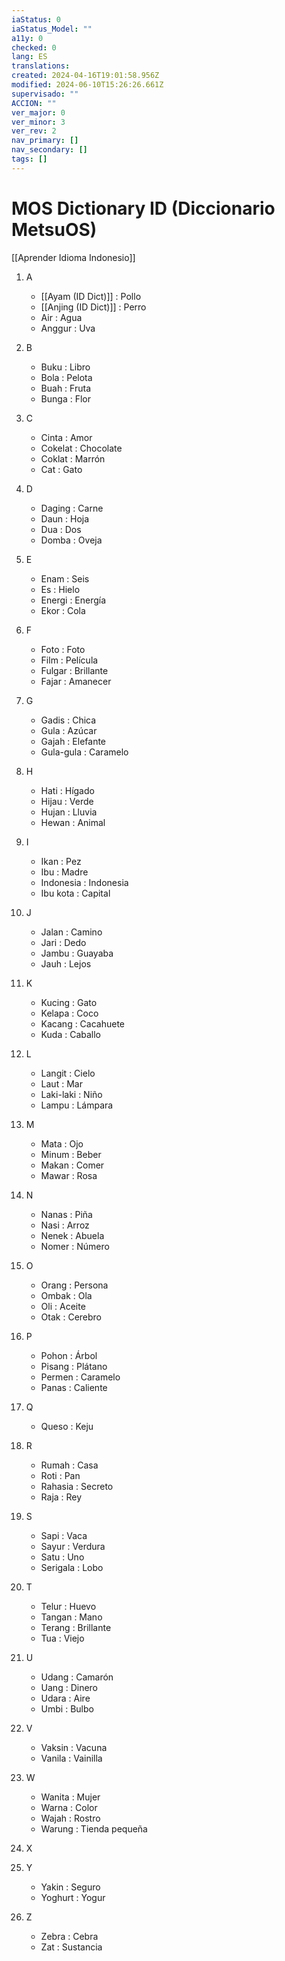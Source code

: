 ```yaml
---
iaStatus: 0
iaStatus_Model: ""
a11y: 0
checked: 0
lang: ES
translations: 
created: 2024-04-16T19:01:58.956Z
modified: 2024-06-10T15:26:26.661Z
supervisado: ""
ACCION: ""
ver_major: 0
ver_minor: 3
ver_rev: 2
nav_primary: []
nav_secondary: []
tags: []
---
```

# MOS Dictionary ID (Diccionario MetsuOS)

[[Aprender Idioma Indonesio]]

1. A
   - [[Ayam (ID Dict)]] : Pollo
   - [[Anjing (ID Dict)]] : Perro
   - Air : Agua
   - Anggur : Uva

2. B
   - Buku : Libro
   - Bola : Pelota
   - Buah : Fruta
   - Bunga : Flor

3. C
   - Cinta : Amor
   - Cokelat : Chocolate
   - Coklat : Marrón
   - Cat : Gato

4. D
   - Daging : Carne
   - Daun : Hoja
   - Dua : Dos
   - Domba : Oveja

5. E
   - Enam : Seis
   - Es : Hielo
   - Energi : Energía
   - Ekor : Cola

6. F
   - Foto : Foto
   - Film : Película
   - Fulgar : Brillante
   - Fajar : Amanecer

7. G
   - Gadis : Chica
   - Gula : Azúcar
   - Gajah : Elefante
   - Gula-gula : Caramelo

8. H
   - Hati : Hígado
   - Hijau : Verde
   - Hujan : Lluvia
   - Hewan : Animal

9. I
   - Ikan : Pez
   - Ibu : Madre
   - Indonesia : Indonesia
   - Ibu kota : Capital

10. J
    - Jalan : Camino
    - Jari : Dedo
    - Jambu : Guayaba
    - Jauh : Lejos

11. K
    - Kucing : Gato
    - Kelapa : Coco
    - Kacang : Cacahuete
    - Kuda : Caballo

12. L
    - Langit : Cielo
    - Laut : Mar
    - Laki-laki : Niño
    - Lampu : Lámpara

13. M
    - Mata : Ojo
    - Minum : Beber
    - Makan : Comer
    - Mawar : Rosa

14. N
    - Nanas : Piña
    - Nasi : Arroz
    - Nenek : Abuela
    - Nomer : Número

15. O
    - Orang : Persona
    - Ombak : Ola
    - Oli : Aceite
    - Otak : Cerebro

16. P
    - Pohon : Árbol
    - Pisang : Plátano
    - Permen : Caramelo
    - Panas : Caliente

17. Q
    - Queso : Keju

18. R
    - Rumah : Casa
    - Roti : Pan
    - Rahasia : Secreto
    - Raja : Rey

19. S
    - Sapi : Vaca
    - Sayur : Verdura
    - Satu : Uno
    - Serigala : Lobo

20. T
    - Telur : Huevo
    - Tangan : Mano
    - Terang : Brillante
    - Tua : Viejo

21. U
    - Udang : Camarón
    - Uang : Dinero
    - Udara : Aire
    - Umbi : Bulbo

22. V
    - Vaksin : Vacuna
    - Vanila : Vainilla

23. W
    - Wanita : Mujer
    - Warna : Color
    - Wajah : Rostro
    - Warung : Tienda pequeña

24. X

25. Y
    - Yakin : Seguro
    - Yoghurt : Yogur

26. Z
    - Zebra : Cebra
    - Zat : Sustancia
